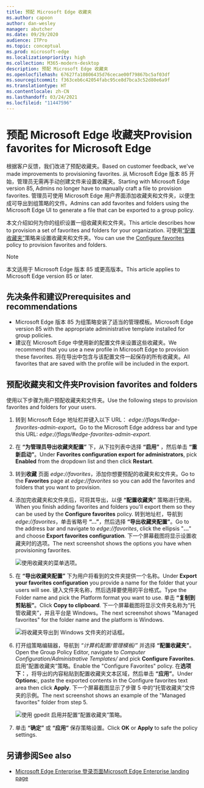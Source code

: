 ```yaml
---
title: 预配 Microsoft Edge 收藏夹
ms.author: capoon
author: dan-wesley
manager: abutcher
ms.date: 09/29/2020
audience: ITPro
ms.topic: conceptual
ms.prod: microsoft-edge
ms.localizationpriority: high
ms.collection: M365-modern-desktop
description: 预配 Microsoft Edge 收藏夹
ms.openlocfilehash: 67627fa10806435d76cecae00f79867bc5af03df
ms.sourcegitcommit: f363ceb6c42054fabc95ce8d7bca3c52d80e6a9f
ms.translationtype: HT
ms.contentlocale: zh-CN
ms.lasthandoff: 03/24/2021
ms.locfileid: "11447596"
---
```

# <a name="provision-favorites-for-microsoft-edge"></a><span data-ttu-id="1eae8-103">预配 Microsoft Edge 收藏夹</span><span class="sxs-lookup"><span data-stu-id="1eae8-103">Provision favorites for Microsoft Edge</span></span>

<span data-ttu-id="1eae8-104">根据客户反馈，我们改进了预配收藏夹。</span><span class="sxs-lookup"><span data-stu-id="1eae8-104">Based on customer feedback, we've made improvements to provisioning favorites.</span></span> <span data-ttu-id="1eae8-105">从 Microsoft Edge 版本 85 开始，管理员无需再手动创建文件来设置收藏夹。</span><span class="sxs-lookup"><span data-stu-id="1eae8-105">Starting with Microsoft Edge version 85, Admins no longer have to manually craft a file to provision favorites.</span></span> <span data-ttu-id="1eae8-106">管理员可使用 Microsoft Edge 用户界面添加收藏夹和文件夹，以便生成可导出到组策略的文件。</span><span class="sxs-lookup"><span data-stu-id="1eae8-106">Admins can add favorites and folders using the Microsoft Edge UI to generate a file that can be exported to a group policy.</span></span>

<span data-ttu-id="1eae8-107">本文介绍如何为你的组织设置一组收藏夹和文件夹。</span><span class="sxs-lookup"><span data-stu-id="1eae8-107">This article describes how to provision a set of favorites and folders for your organization.</span></span> <span data-ttu-id="1eae8-108">可使用[“配置收藏夹”](//DeployEdge/microsoft-edge-policies#configure-favorites)策略来设置收藏夹和文件夹。</span><span class="sxs-lookup"><span data-stu-id="1eae8-108">You can use the [Configure favorites](//DeployEdge/microsoft-edge-policies#configure-favorites) policy to provision favorites and folders.</span></span>

> [!NOTE]
> <span data-ttu-id="1eae8-109">本文适用于 Microsoft Edge 版本 85 或更高版本。</span><span class="sxs-lookup"><span data-stu-id="1eae8-109">This article applies to Microsoft Edge version 85 or later.</span></span>

## <a name="prerequisites-and-recommendations"></a><span data-ttu-id="1eae8-110">先决条件和建议</span><span class="sxs-lookup"><span data-stu-id="1eae8-110">Prerequisites and recommendations</span></span>

- <span data-ttu-id="1eae8-111">Microsoft Edge 版本 85 为组策略安装了适当的管理模板。</span><span class="sxs-lookup"><span data-stu-id="1eae8-111">Microsoft Edge version 85 with the appropriate administrative template installed for group policies.</span></span>
- <span data-ttu-id="1eae8-112">建议在 Microsoft Edge 中使用新的配置文件来设置这些收藏夹。</span><span class="sxs-lookup"><span data-stu-id="1eae8-112">We recommend that you use a new profile in Microsoft Edge to provision these favorites.</span></span> <span data-ttu-id="1eae8-113">将在导出中包含与该配置文件一起保存的所有收藏夹。</span><span class="sxs-lookup"><span data-stu-id="1eae8-113">All favorites that are saved with the profile will be included in the export.</span></span>  

## <a name="provision-favorites-and-folders"></a><span data-ttu-id="1eae8-114">预配收藏夹和文件夹</span><span class="sxs-lookup"><span data-stu-id="1eae8-114">Provision favorites and folders</span></span>

<span data-ttu-id="1eae8-115">使用以下步骤为用户预配收藏夹和文件夹。</span><span class="sxs-lookup"><span data-stu-id="1eae8-115">Use the following steps to provision favorites and folders for your users.</span></span>

1. <span data-ttu-id="1eae8-116">转到 Microsoft Edge 地址栏并键入以下 URL： *edge://flags/#edge-favorites-admin-export*。</span><span class="sxs-lookup"><span data-stu-id="1eae8-116">Go to the Microsoft Edge address bar and type this URL: *edge://flags/#edge-favorites-admin-export*.</span></span>
2. <span data-ttu-id="1eae8-117">在 **“为管理员导出收藏夹配置”** 下，从下拉列表中选择 **“启用”** ，然后单击 **“重新启动”**。</span><span class="sxs-lookup"><span data-stu-id="1eae8-117">Under **Favorites configuration export for administrators**, pick **Enabled** from the dropdown list and then click **Restart**.</span></span>

3. <span data-ttu-id="1eae8-118">转到**收藏** 页面 *edge://favorites*，添加你想要预配的收藏夹和文件夹。</span><span class="sxs-lookup"><span data-stu-id="1eae8-118">Go to the **Favorites** page at *edge://favorites* so you can add the favorites and folders that you want to provision.</span></span>

<!--
4. On the **Favorites bar**, click **Add folder**. The folder structure of favorites that are set in the profile you're using will be reflected in the folder you provision for your users. The next screenshot shows "Managed favorites", the folder we'll use to provision favorites.

   ![Add a folder](media/edge-learnmore-provision-favorites/provision-favorites-add-folder.png)

   > [!TIP]
   > Add existing folders that contain favorites you want to provision for your users.

5. Select "Managed favorites" and then click **Add favorite**. The next screenshot shows the favorite we've added.

   ![Add a favorite](media/edge-learnmore-provision-favorites/provision-favorites-add-favorite.png)-->

4. <span data-ttu-id="1eae8-119">添加完收藏夹和文件夹后，可将其导出，以便 **“配置收藏夹”** 策略进行使用。</span><span class="sxs-lookup"><span data-stu-id="1eae8-119">When you finish adding favorites and folders you'll export them so they can be used by the **Configure favorites** policy.</span></span> <span data-ttu-id="1eae8-120">转到地址栏，导航到 *edge://favorites*，单击省略号 **“...”**，然后选择 **“导出收藏夹配置”**。</span><span class="sxs-lookup"><span data-stu-id="1eae8-120">Go to the address bar and navigate to *edge://favorites*, click the ellipsis "**…**" and choose **Export favorites configuration**.</span></span> <span data-ttu-id="1eae8-121">下一个屏幕截图将显示设置收藏夹时的选项。</span><span class="sxs-lookup"><span data-stu-id="1eae8-121">The next screenshot shows the options you have when provisioning favorites.</span></span>

   ![使用收藏夹的菜单选项。](media/edge-learnmore-provision-favorites/provision-favorites-menu-options.png)

5. <span data-ttu-id="1eae8-123">在 **“导出收藏夹配置”** 下为用户将看到的文件夹提供一个名称。</span><span class="sxs-lookup"><span data-stu-id="1eae8-123">Under **Export your favorites configuration** you provide a name for the folder that your users will see.</span></span> <span data-ttu-id="1eae8-124">键入文件夹名称，然后选择要使用的平台格式。</span><span class="sxs-lookup"><span data-stu-id="1eae8-124">Type the Folder name and pick the Platform format you want to use.</span></span> <span data-ttu-id="1eae8-125">单击 **“复制到剪贴板”**。</span><span class="sxs-lookup"><span data-stu-id="1eae8-125">Click **Copy to clipboard**.</span></span> <span data-ttu-id="1eae8-126">下一个屏幕截图将显示文件夹名称为“托管收藏夹”，并且平台是 Windows。</span><span class="sxs-lookup"><span data-stu-id="1eae8-126">The next screenshot shows "Managed favorites" for the folder name and the platform is Windows.</span></span>

   ![将收藏夹导出到 Windows 文件夹的对话框。](media/edge-learnmore-provision-favorites/provision-favorites-export.png)

6. <span data-ttu-id="1eae8-128">打开组策略编辑器，导航到 *“计算机配置/管理模板/”* 并选择 **“配置收藏夹”**。</span><span class="sxs-lookup"><span data-stu-id="1eae8-128">Open the Group Policy Editor, navigate to *Computer Configuration/Administrative Templates/* and pick **Configure Favorites**.</span></span> <span data-ttu-id="1eae8-129">启用“配置收藏夹”策略。</span><span class="sxs-lookup"><span data-stu-id="1eae8-129">Enable the "Configure Favorites" policy.</span></span> <span data-ttu-id="1eae8-130">在**选项下：**，将导出的内容粘贴到配置收藏夹文本区域，然后单击 **“应用”**。</span><span class="sxs-lookup"><span data-stu-id="1eae8-130">Under **Options:**, paste the exported contents in the Configure favorites text area then click **Apply**.</span></span> <span data-ttu-id="1eae8-131">下一个屏幕截图显示了步骤 5 中的“托管收藏夹”文件夹的示例。</span><span class="sxs-lookup"><span data-stu-id="1eae8-131">The next screenshot shows an example of the "Managed favorites" folder from step 5.</span></span>

   ![使用 gpedit 启用并配置“配置收藏夹”策略。](media/edge-learnmore-provision-favorites/provision-favorites-gpedit.png)

7. <span data-ttu-id="1eae8-133">单击 **“确定”** 或 **“应用”** 保存策略设置。</span><span class="sxs-lookup"><span data-stu-id="1eae8-133">Click **OK** or **Apply** to safe the policy settings.</span></span>

## <a name="see-also"></a><span data-ttu-id="1eae8-134">另请参阅</span><span class="sxs-lookup"><span data-stu-id="1eae8-134">See also</span></span>

- [<span data-ttu-id="1eae8-135">Microsoft Edge Enterprise 登录页面</span><span class="sxs-lookup"><span data-stu-id="1eae8-135">Microsoft Edge Enterprise landing page</span></span>](https://aka.ms/EdgeEnterprise)